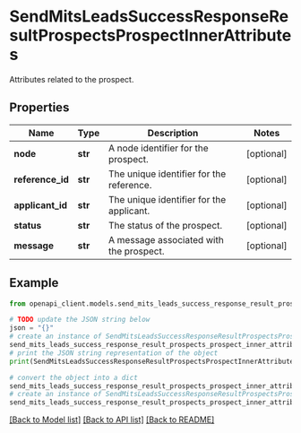 # SendMitsLeadsSuccessResponseResultProspectsProspectInnerAttributes

Attributes related to the prospect.

## Properties

Name | Type | Description | Notes
------------ | ------------- | ------------- | -------------
**node** | **str** | A node identifier for the prospect. | [optional] 
**reference_id** | **str** | The unique identifier for the reference. | [optional] 
**applicant_id** | **str** | The unique identifier for the applicant. | [optional] 
**status** | **str** | The status of the prospect. | [optional] 
**message** | **str** | A message associated with the prospect. | [optional] 

## Example

```python
from openapi_client.models.send_mits_leads_success_response_result_prospects_prospect_inner_attributes import SendMitsLeadsSuccessResponseResultProspectsProspectInnerAttributes

# TODO update the JSON string below
json = "{}"
# create an instance of SendMitsLeadsSuccessResponseResultProspectsProspectInnerAttributes from a JSON string
send_mits_leads_success_response_result_prospects_prospect_inner_attributes_instance = SendMitsLeadsSuccessResponseResultProspectsProspectInnerAttributes.from_json(json)
# print the JSON string representation of the object
print(SendMitsLeadsSuccessResponseResultProspectsProspectInnerAttributes.to_json())

# convert the object into a dict
send_mits_leads_success_response_result_prospects_prospect_inner_attributes_dict = send_mits_leads_success_response_result_prospects_prospect_inner_attributes_instance.to_dict()
# create an instance of SendMitsLeadsSuccessResponseResultProspectsProspectInnerAttributes from a dict
send_mits_leads_success_response_result_prospects_prospect_inner_attributes_from_dict = SendMitsLeadsSuccessResponseResultProspectsProspectInnerAttributes.from_dict(send_mits_leads_success_response_result_prospects_prospect_inner_attributes_dict)
```
[[Back to Model list]](../README.md#documentation-for-models) [[Back to API list]](../README.md#documentation-for-api-endpoints) [[Back to README]](../README.md)


